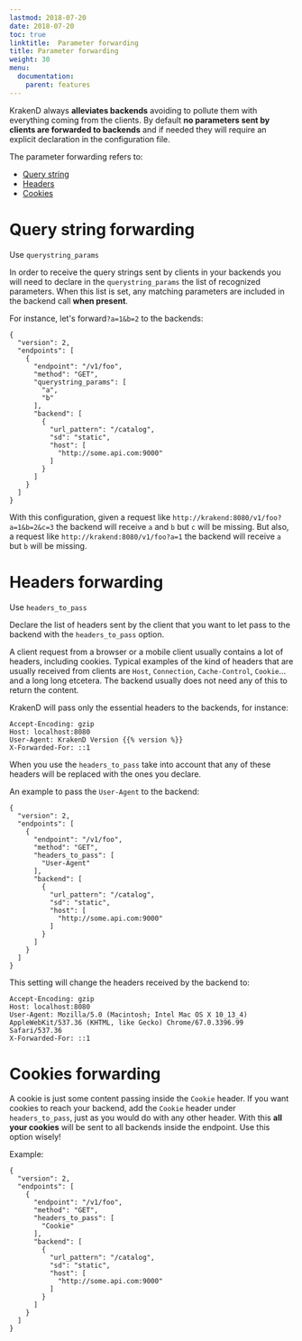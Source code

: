 ```yaml
---
lastmod: 2018-07-20
date: 2018-07-20
toc: true
linktitle:  Parameter forwarding
title: Parameter forwarding
weight: 30
menu:
  documentation:
    parent: features
---
```

KrakenD always **alleviates backends** avoiding to pollute them with everything coming from the clients. By default **no parameters sent by clients are forwarded to backends** and if needed they will require an explicit declaration in the configuration file.

The parameter forwarding refers to:

- [Query string](#query-string-forwarding)
- [Headers](#headers-forwarding)
- [Cookies](#cookies-forwarding)

# Query string forwarding
Use `querystring_params`

In order to receive the query strings sent by clients in your backends you will need to declare in the `querystring_params` the list of recognized parameters. When this list is set, any matching parameters are included in the backend call **when present**.

For instance, let's forward`?a=1&b=2` to the backends:

	{
	  "version": 2,
	  "endpoints": [
	    {
	      "endpoint": "/v1/foo",
	      "method": "GET",
	      "querystring_params": [
	        "a",
	        "b"
	      ],
	      "backend": [
	        {
	          "url_pattern": "/catalog",
	          "sd": "static",
	          "host": [
	            "http://some.api.com:9000"
	          ]
	        }
	      ]
	    }
	  ]
	}

With this configuration, given a request like `http://krakend:8080/v1/foo?a=1&b=2&c=3` the backend will receive `a` and `b` but `c` will be missing. But also, a request like `http://krakend:8080/v1/foo?a=1` the backend will receive `a` but `b` will be missing.

# Headers forwarding
Use `headers_to_pass`

Declare the list of headers sent by the client that you want to let pass to the backend with the `headers_to_pass` option.

A client request from a browser or a mobile client usually contains a lot of headers, including cookies. Typical examples of the kind of headers that are usually received from clients are `Host`, `Connection`, `Cache-Control`, `Cookie`... and a long long etcetera. The backend usually does not need any of this to return the content.

KrakenD will pass only the essential headers to the backends, for instance:

	Accept-Encoding: gzip
    Host: localhost:8080
    User-Agent: KrakenD Version {{% version %}}
    X-Forwarded-For: ::1

 When you use the `headers_to_pass` take into account that any of these headers will be replaced with the ones you declare.

 An example to pass the `User-Agent` to the backend:

	{
	  "version": 2,
	  "endpoints": [
	    {
	      "endpoint": "/v1/foo",
	      "method": "GET",
	      "headers_to_pass": [
        	"User-Agent"
      	  ],
	      "backend": [
	        {
	          "url_pattern": "/catalog",
	          "sd": "static",
	          "host": [
	            "http://some.api.com:9000"
	          ]
	        }
	      ]
	    }
	  ]
	}

This setting will change the headers received by the backend to:

	Accept-Encoding: gzip
    Host: localhost:8080
    User-Agent: Mozilla/5.0 (Macintosh; Intel Mac OS X 10_13_4) AppleWebKit/537.36 (KHTML, like Gecko) Chrome/67.0.3396.99 Safari/537.36
    X-Forwarded-For: ::1

# Cookies forwarding
A cookie is just some content passing inside the `Cookie` header. If you want cookies to reach your backend, add the `Cookie` header under `headers_to_pass`, just as you would do with any other header. With this **all your cookies** will be sent to all backends inside the endpoint. Use this option wisely!

Example:

	{
	  "version": 2,
	  "endpoints": [
	    {
	      "endpoint": "/v1/foo",
	      "method": "GET",
	      "headers_to_pass": [
        	"Cookie"
      	  ],
	      "backend": [
	        {
	          "url_pattern": "/catalog",
	          "sd": "static",
	          "host": [
	            "http://some.api.com:9000"
	          ]
	        }
	      ]
	    }
	  ]
	}

